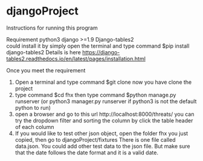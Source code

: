 # djangoProject

Instructions for running this program

Requirement
python3
django >=1.9
Django-tables2  
  could install it by simply open the terminal and type command 
  $pip install django-tables2
  Details is here https://django-tables2.readthedocs.io/en/latest/pages/installation.html

Once you meet the requirement

1) Open a terminal and type command $git clone 
   now you have clone the project
2) type command 
    $cd fhx
   then type command 
    $python manage.py runserver  (or python3 manager.py runserver  if python3 is not the default python to run)
3) open a browser and go to this url  http://localhost:8000/threats/
   you can try the dropdown filter and sorting the column by click the table header of each column
4) If you would like to test other json object,
   open the folder fhx you just copied, then go to djangoProject/fixtures  There is one file called data.json. 
   You could add other test data to the json file. But make sure that the date follows the date format and it is a valid date.
